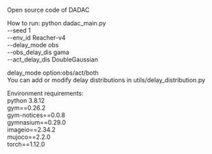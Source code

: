 Open source code of DADAC

How to run:
python dadac_main.py \
--seed 1 \
--env_id Reacher-v4 \
--delay_mode obs \
--obs_delay_dis gama \
--act_delay_dis DoubleGaussian 

delay_mode option:obs/act/both \
You can add or modify delay distributions in utils/delay_distribution.py 

Environment requirements: \
python 3.8.12 \
gym==0.26.2 \
gym-notices==0.0.8 \
gymnasium==0.29.0 \
imageio==2.34.2 \
mujoco==2.2.0 \
torch==1.12.0 
